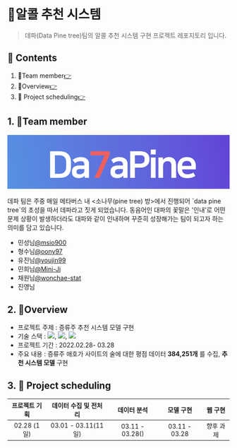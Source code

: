 # 🥂알콜 추천 시스템
> 데파(Data Pine tree)팀의 알콜 추천 시스템 구현 프로젝트 레포지토리 입니다.
## 📑 Contents
1. 🤝Team member[👉](#1)
2. 📝Overview[👉](#2)
3. 📅 Project scheduling[👉](#3)

## 1. 🤝Team member<a id="1"></a>
<p align="center"><img src="./image/da7apine_logo.png"></p>
 데파 팀은 주중 매일 메타버스 내 <소나무(pine tree) 방>에서 진행되어 `data pine tree`의 초성을 따서 데파라고 짓게 되었습니다. 동음어인 대파의 꽃말은 '인내'로 어떤 문제 상황이 발생하더라도 대파와 같이 인내하며 꾸준히 성장해가는 팀이 되고자 하는 의미를 담고 있습니다.

* 민성님[@msio900](https://github.com/msio900)
* 형수님[@oony97](https://github.com/oony97)
* 유진님[@youjin99](https://github.com/youjin99)
* 민희님[@Mini-Ji](https://github.com/Mini-Ji)
* 채원님[@wonchae-stat](https://github.com/wonchae-stat)
* 진영님

## 2. 📝Overview<a id="2"></a>

* 프로젝트 주제 : 증류주 추천 시스템 모델 구현
* 기술 스택 :  <img src="https://img.shields.io/badge/Python-3766AB?style=flat&logo=Python&logoColor=white"/>, <img src="https://img.shields.io/badge/SQLite-003B57?style=flat&logo=SQLite&logoColor=white"/>, <img src="https://img.shields.io/badge/Keras-D00000?style=flat&logo=Keras&logoColor=white"/>
* 프로젝트 기간 : 2022.02.28- 03.28
* 주요 내용 : 증류주 애호가 사이트의 술에 대한 평점 데이터 **384,251개** 를 수집, **추천 시스템 모델** 구현


## 3. 📅 Project scheduling<a id="3"></a>

| 프로젝트 기획 | 데이터 수집 및 전처리 |   데이터 분석   |   모델 구현   |  웹 구현  |
| :-----------: | :-------------------: | :-------------: | :-----------: | :-------: |
|  02.28 (1일)  |  03.01 - 03.11(11일)  | 03.11 - 03.28() | 03.11 - 03.28 | 향후 과제 |


